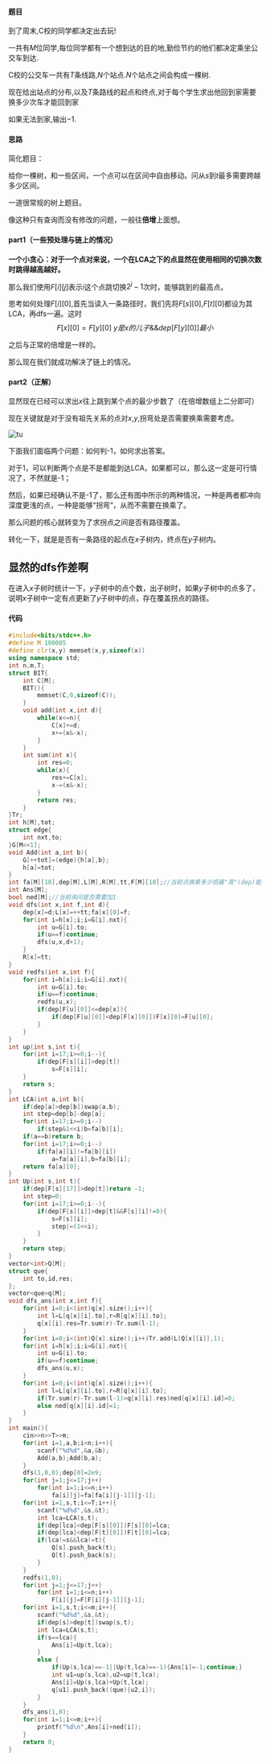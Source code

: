 #### 题目

到了周末,C校的同学都决定出去玩!

一共有$M$位同学,每位同学都有一个想到达的目的地,勤俭节约的他们都决定乘坐公交车到达.

C校的公交车一共有$T$条线路,$N$个站点.$N$个站点之间会构成一棵树.

现在给出站点的分布,以及$T$条路线的起点和终点,对于每个学生求出他回到家需要换多少次车才能回到家

如果无法到家,输出$−1$.



#### 思路

简化题目：

给你一棵树，和一些区间，一个点可以在区间中自由移动。问从$s$到$t$最多需要跨越多少区间。

一道很常规的树上题目。

像这种只有查询而没有修改的问题，一般往**倍增**上面想。

#### part1（一些预处理与链上的情况）

**一个小贪心：对于一个点对来说，一个在LCA之下的点显然在使用相同的切换次数时跳得越高越好。**

那么我们使用$F[i][j]$表示$i$这个点跳切换$2^j-1$次时，能够跳到的最高点。

思考如何处理$F[i][0]$,首先当读入一条路径时，我们先将$F[s][0]$,$F[t][0]$都设为其LCA，再dfs一遍。这时
$$
F[x][0]=F[y][0]\ y是x的儿子 \&\& dep[F[y][0]] 最小
$$


之后与正常的倍增是一样的。

那么现在我们就成功解决了链上的情况。



#### part2（正解）

显然现在已经可以求出$x$往上跳到某个点的最少步数了（在倍增数组上二分即可）

现在关键就是对于没有祖先关系的点对$x$,$y$,拐弯处是否需要换乘需要考虑。

![tu](https://i.loli.net/2018/10/29/5bd70a843a2e5.png)

下面我们面临两个问题：如何判-1，如何求出答案。

对于1，可以判断两个点是不是都能到达LCA，如果都可以，那么这一定是可行情况了，不然就是-1；

然后，如果已经确认不是-1了，那么还有图中所示的两种情况，一种是两者都冲向深度更浅的点，一种是能够“拐弯”，从而不需要在换乘了。

那么问题的核心就转变为了求拐点之间是否有路径覆盖。

转化一下，就是是否有一条路径的起点在$x$子树内，终点在$y$子树内。

## 显然的dfs作差啊

在进入$x$子树时统计一下，$y$子树中的点个数，出子树时，如果$y$子树中的点多了，说明$x$子树中一定有点更新了$y$子树中的点，存在覆盖拐点的路径。



#### 代码

```cpp
#include<bits/stdc++.h>
#define M 100005
#define clr(x,y) memset(x,y,sizeof(x))
using namespace std;
int n,m,T;
struct BIT{
	int C[M];
	BIT(){
		memset(C,0,sizeof(C));	
	}
	void add(int x,int d){
		while(x<=n){
			C[x]+=d;
			x+=(x&-x);
		}	
	}
	int sum(int x){
		int res=0;
		while(x){
			res+=C[x];
			x-=(x&-x);
		}
		return res;
	} 
}Tr;
int h[M],tot;
struct edge{
	int nxt,to;
}G[M<<1];
void Add(int a,int b){
	G[++tot]=(edge){h[a],b};
	h[a]=tot;	
}
int fa[M][18],dep[M],L[M],R[M],tt,F[M][18];//当前点换乘多少班最"高"(dep)能够到达的点 
int Ans[M];
bool ned[M];//当前询问是否需要加1 
void dfs(int x,int f,int d){
	dep[x]=d;L[x]=++tt;fa[x][0]=f;
	for(int i=h[x];i;i=G[i].nxt){
		int u=G[i].to;
		if(u==f)continue;
		dfs(u,x,d+1);	
	}
	R[x]=tt;
}
void redfs(int x,int f){
	for(int i=h[x];i;i=G[i].nxt){
		int u=G[i].to;
		if(u==f)continue;
		redfs(u,x);
		if(dep[F[u][0]]<=dep[x]){
			if(dep[F[u][0]]<dep[F[x][0]])F[x][0]=F[u][0]; 
		}
	}
}
int up(int s,int t){
	for(int i=17;i>=0;i--){
		if(dep[F[s][i]]>dep[t])
			s=F[s][i];
	}
	return s;
}
int LCA(int a,int b){
	if(dep[a]>dep[b])swap(a,b);
	int step=dep[b]-dep[a];
	for(int i=17;i>=0;i--)
		if(step&1<<i)b=fa[b][i];
	if(a==b)return b;
	for(int i=17;i>=0;i--)
		if(fa[a][i]!=fa[b][i])
			a=fa[a][i],b=fa[b][i];
	return fa[a][0];
}
int Up(int s,int t){
	if(dep[F[s][17]]>dep[t])return -1;
	int step=0;
	for(int i=17;i>=0;i--){
		if(dep[F[s][i]]>dep[t]&&F[s][i]!=0){
			s=F[s][i];
			step|=(1<<i);
		}
	}
	return step;
}
vector<int>Q[M]; 
struct que{
	int to,id,res;
};
vector<que>q[M];
void dfs_ans(int x,int f){
	for(int i=0;i<(int)q[x].size();i++){
		int l=L[q[x][i].to],r=R[q[x][i].to];
		q[x][i].res=Tr.sum(r)-Tr.sum(l-1);
	}
	for(int i=0;i<(int)Q[x].size();i++)Tr.add(L[Q[x][i]],1);
	for(int i=h[x];i;i=G[i].nxt){
		int u=G[i].to;
		if(u==f)continue;
		dfs_ans(u,x);
	}
	for(int i=0;i<(int)q[x].size();i++){
		int l=L[q[x][i].to],r=R[q[x][i].to];
		if(Tr.sum(r)-Tr.sum(l-1)>q[x][i].res)ned[q[x][i].id]=0;
		else ned[q[x][i].id]=1;
	}
}	
int main(){
	cin>>n>>T>>m;
	for(int i=1,a,b;i<n;i++){
		scanf("%d%d",&a,&b);
		Add(a,b);Add(b,a);
	}
	dfs(1,0,0);dep[0]=2e9;
	for(int j=1;j<=17;j++)
		for(int i=1;i<=n;i++)
			fa[i][j]=fa[fa[i][j-1]][j-1];
	for(int i=1,s,t;i<=T;i++){
		scanf("%d%d",&s,&t);
		int lca=LCA(s,t);
		if(dep[lca]<dep[F[s][0]])F[s][0]=lca;
		if(dep[lca]<dep[F[t][0]])F[t][0]=lca; 
		if(lca!=s&&lca!=t){
			Q[s].push_back(t);
			Q[t].push_back(s);
		}
	}
	redfs(1,0); 
	for(int j=1;j<=17;j++)
		for(int i=1;i<=n;i++)
			F[i][j]=F[F[i][j-1]][j-1];
	for(int i=1,s,t;i<=m;i++){
		scanf("%d%d",&s,&t);
		if(dep[s]>dep[t])swap(s,t);
		int lca=LCA(s,t);
		if(s==lca){
			Ans[i]=Up(t,lca);
		} 
		else {
			if(Up(s,lca)==-1||Up(t,lca)==-1){Ans[i]=-1;continue;}
			int u1=up(s,lca),u2=up(t,lca);
			Ans[i]=Up(s,lca)+Up(t,lca);
			q[u1].push_back((que){u2,i});
		}
	}
	dfs_ans(1,0);
	for(int i=1;i<=m;i++){
		printf("%d\n",Ans[i]+ned[i]);
	}
	return 0;
}
```

